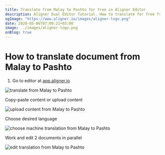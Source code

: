 ```yaml
---
title: Translate from Malay to Pashto for free in Aligner Editor
description: Aligner Dual Editor Tutorial. How to translate for free from Malay to Pashto. Aligner is multilingual document management platform. 
ogImage: "https://www.aligner.io/images/aligner-logo.png"
date: 2020-05-06T07:09:21+03:00
image: ../images/aligner-logo.png
onBlog: true
---
```


# How to translate document from Malay to Pashto

1. Go to editor at [app.aligner.io](https://app.aligner.io "Aligner App web page")

![translate from Malay to Pashto](../aligner-blank-editor.png "translate from Malay to Pashto")

Copy-paste content or upload content

![upload content from Malay to Pashto](../aligner-uploaded-document.png "upload content from Malay to Pashto")

Choose desired language

![choose machine translation from Malay to Pashto](../aligner-language-dropdown.png "choose machine translation from Malay to Pashto")

Work and edit 2 documents in parallel

![edit translation from Malay to Pashto](../aligner-double-sitded-editor.png "edit translation from Malay to Pashto")

